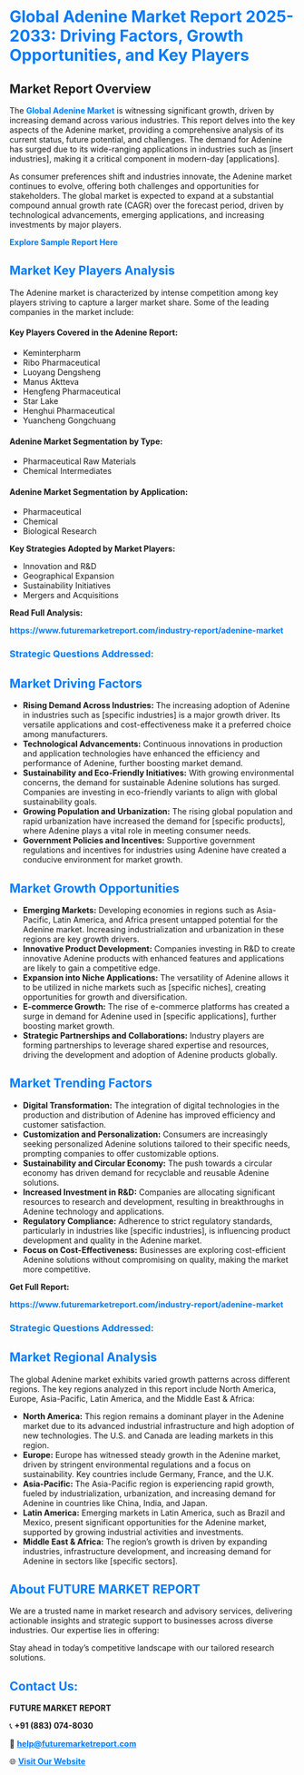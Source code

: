 <h1 style="color: #007BFF;">Global Adenine Market Report 2025-2033: Driving Factors, Growth Opportunities, and Key Players</h1>

<section id="overview">
<h2>Market Report Overview</h2>
<p>The <a href="https://www.futuremarketreport.com/industry-report/adenine-market" style="color: #007BFF; text-decoration: none;"><strong>Global Adenine Market</strong></a> is witnessing significant growth, driven by increasing demand across various industries. This report delves into the key aspects of the Adenine market, providing a comprehensive analysis of its current status, future potential, and challenges. The demand for Adenine has surged due to its wide-ranging applications in industries such as [insert industries], making it a critical component in modern-day [applications].</p>
<p>As consumer preferences shift and industries innovate, the Adenine market continues to evolve, offering both challenges and opportunities for stakeholders. The global market is expected to expand at a substantial compound annual growth rate (CAGR) over the forecast period, driven by technological advancements, emerging applications, and increasing investments by major players.</p>
</section>

<section id="overview">
<p><a href="https://www.futuremarketreport.com/request-sample/reportId=114722" style="color: #007BFF; text-decoration: none;"><strong>Explore Sample Report Here</strong></a></p>
</section>

<section id="key-players">
<h2 style="color: #007BFF;">Market Key Players Analysis</h2>
<p>The Adenine market is characterized by intense competition among key players striving to capture a larger market share. Some of the leading companies in the market include:</p>
<h4>Key Players Covered in the Adenine Report:</h4>
<ul><li>Keminterpharm</li><li>Ribo Pharmaceutical</li><li>Luoyang Dengsheng</li><li>Manus Aktteva</li><li>Hengfeng Pharmaceutical</li><li>Star Lake</li><li>Henghui Pharmaceutical</li><li>Yuancheng Gongchuang</li></ul>
<h4>Adenine Market Segmentation by Type:</h4>
<ul><li>Pharmaceutical Raw Materials</li><li>Chemical Intermediates</li></ul>

<h4>Adenine Market Segmentation by Application:</h4>
<ul><li>Pharmaceutical</li><li>Chemical</li><li>Biological Research</li></ul>
<p><strong>Key Strategies Adopted by Market Players:</strong></p>
<ul>
<li>Innovation and R&D</li>
<li>Geographical Expansion</li>
<li>Sustainability Initiatives</li>
<li>Mergers and Acquisitions</li>
</ul>
</section>

<section>
<p><strong>Read Full Analysis: </strong></p><a href="https://www.futuremarketreport.com/industry-report/adenine-market" style="color: #007BFF; text-decoration: none;"><strong>https://www.futuremarketreport.com/industry-report/adenine-market</strong></a>
<h3 style="color: #007BFF;">Strategic Questions Addressed:</h3>
</section>

<section id="driving-factors">
<h2 style="color: #007BFF;">Market Driving Factors</h2>
<ul>
<li><strong>Rising Demand Across Industries:</strong> The increasing adoption of Adenine in industries such as [specific industries] is a major growth driver. Its versatile applications and cost-effectiveness make it a preferred choice among manufacturers.</li>
<li><strong>Technological Advancements:</strong> Continuous innovations in production and application technologies have enhanced the efficiency and performance of Adenine, further boosting market demand.</li>
<li><strong>Sustainability and Eco-Friendly Initiatives:</strong> With growing environmental concerns, the demand for sustainable Adenine solutions has surged. Companies are investing in eco-friendly variants to align with global sustainability goals.</li>
<li><strong>Growing Population and Urbanization:</strong> The rising global population and rapid urbanization have increased the demand for [specific products], where Adenine plays a vital role in meeting consumer needs.</li>
<li><strong>Government Policies and Incentives:</strong> Supportive government regulations and incentives for industries using Adenine have created a conducive environment for market growth.</li>
</ul>
</section>

<section id="growth-opportunities">
<h2 style="color: #007BFF;">Market Growth Opportunities</h2>
<ul>
<li><strong>Emerging Markets:</strong> Developing economies in regions such as Asia-Pacific, Latin America, and Africa present untapped potential for the Adenine market. Increasing industrialization and urbanization in these regions are key growth drivers.</li>
<li><strong>Innovative Product Development:</strong> Companies investing in R&D to create innovative Adenine products with enhanced features and applications are likely to gain a competitive edge.</li>
<li><strong>Expansion into Niche Applications:</strong> The versatility of Adenine allows it to be utilized in niche markets such as [specific niches], creating opportunities for growth and diversification.</li>
<li><strong>E-commerce Growth:</strong> The rise of e-commerce platforms has created a surge in demand for Adenine used in [specific applications], further boosting market growth.</li>
<li><strong>Strategic Partnerships and Collaborations:</strong> Industry players are forming partnerships to leverage shared expertise and resources, driving the development and adoption of Adenine products globally.</li>
</ul>
</section>

<section id="trending-factors">
<h2 style="color: #007BFF;">Market Trending Factors</h2>
<ul>
<li><strong>Digital Transformation:</strong> The integration of digital technologies in the production and distribution of Adenine has improved efficiency and customer satisfaction.</li>
<li><strong>Customization and Personalization:</strong> Consumers are increasingly seeking personalized Adenine solutions tailored to their specific needs, prompting companies to offer customizable options.</li>
<li><strong>Sustainability and Circular Economy:</strong> The push towards a circular economy has driven demand for recyclable and reusable Adenine solutions.</li>
<li><strong>Increased Investment in R&D:</strong> Companies are allocating significant resources to research and development, resulting in breakthroughs in Adenine technology and applications.</li>
<li><strong>Regulatory Compliance:</strong> Adherence to strict regulatory standards, particularly in industries like [specific industries], is influencing product development and quality in the Adenine market.</li>
<li><strong>Focus on Cost-Effectiveness:</strong> Businesses are exploring cost-efficient Adenine solutions without compromising on quality, making the market more competitive.</li>
</ul>
</section>

<section>
<p><strong>Get Full Report: </strong></p><a href="https://www.futuremarketreport.com/industry-report/adenine-market" style="color: #007BFF; text-decoration: none;"><strong>https://www.futuremarketreport.com/industry-report/adenine-market</strong></a>
<h3 style="color: #007BFF;">Strategic Questions Addressed:</h3>
</section>


<section id="regional-analysis">
<h2 style="color: #007BFF;">Market Regional Analysis</h2>
<p>The global Adenine market exhibits varied growth patterns across different regions. The key regions analyzed in this report include North America, Europe, Asia-Pacific, Latin America, and the Middle East & Africa:</p>
<ul>
<li><strong>North America:</strong> This region remains a dominant player in the Adenine market due to its advanced industrial infrastructure and high adoption of new technologies. The U.S. and Canada are leading markets in this region.</li>
<li><strong>Europe:</strong> Europe has witnessed steady growth in the Adenine market, driven by stringent environmental regulations and a focus on sustainability. Key countries include Germany, France, and the U.K.</li>
<li><strong>Asia-Pacific:</strong> The Asia-Pacific region is experiencing rapid growth, fueled by industrialization, urbanization, and increasing demand for Adenine in countries like China, India, and Japan.</li>
<li><strong>Latin America:</strong> Emerging markets in Latin America, such as Brazil and Mexico, present significant opportunities for the Adenine market, supported by growing industrial activities and investments.</li>
<li><strong>Middle East & Africa:</strong> The region’s growth is driven by expanding industries, infrastructure development, and increasing demand for Adenine in sectors like [specific sectors].</li>
</ul>
</section>

<footer>
<h2 style="color: #007BFF;">About FUTURE MARKET REPORT</h2>
<p>We are a trusted name in market research and advisory services, delivering actionable insights and strategic support to businesses across diverse industries. Our expertise lies in offering:</p>

<p>Stay ahead in today’s competitive landscape with our tailored research solutions.</p>

<h2 style="color: #007BFF;">Contact Us:</h2>
<p><strong>FUTURE MARKET REPORT</strong></p>
<p>📞 <strong>+91 (883) 074-8030</strong></p>
<p>📧 <strong><a href="mailto:help@futuremarketreport.com" style="color: #007BFF;">help@futuremarketreport.com</a></strong></p>
<p>🌐 <strong><a href="https://www.futuremarketreport.com/" style="color: #007BFF;">Visit Our Website</a></strong></p>
</footer>